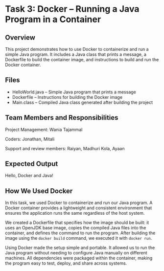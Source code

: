 # Task 3: Docker – Running a Java Program in a Container

## Overview  
This project demonstrates how to use Docker to containerize and run a simple Java program. It includes a Java class that prints a message, a Dockerfile to build the container image, and instructions to build and run the Docker container.

## Files  
- HelloWorld.java – Simple Java program that prints a message  
- Dockerfile – Instructions for building the Docker image  
- Main.class – Compiled Java class generated after building the project   

## Team Members and Responsibilities
Project Management: Wania Tajammal

Coders: Jonathan, Mitali

Support and review members: Raiyan, Madhuri Kola, Ayaan

## Expected Output  
Hello, Docker and Java!

## How We Used Docker  
In this task, we used Docker to containerize and run our Java program. A Docker container provides a lightweight and consistent environment that ensures the application runs the same regardless of the host system.

We created a Dockerfile that specifies how the image should be built: it uses an OpenJDK base image, copies the compiled Java files into the container, and defines the command to run the program. After building the image using the `docker build` command, we executed it with `docker run`.

Using Docker made the setup simple and portable. It allowed us to run the Java program without needing to configure Java manually on different machines. All dependencies were packaged within the container, making the program easy to test, deploy, and share across systems.

